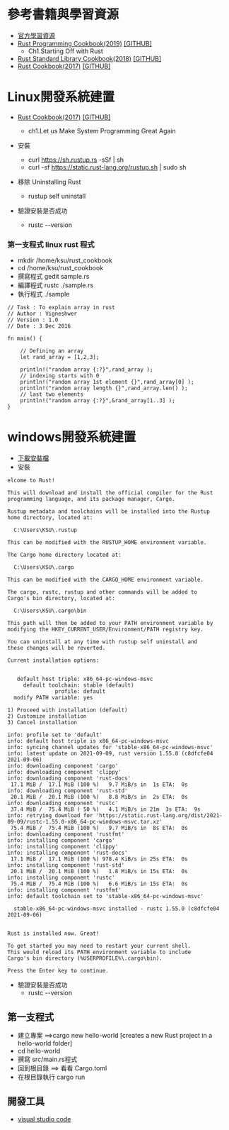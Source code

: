 # 參考書籍與學習資源
- [官方學習資源](https://www.rust-lang.org/learn)
- [Rust Programming Cookbook(2019)](https://www.packtpub.com/product/rust-programming-cookbook/9781789530667) [[GITHUB]](https://github.com/packtpublishing/rust-programming-cookbook)
  - Ch1.Starting Off with Rust 
- [Rust Standard Library Cookbook(2018)](https://www.packtpub.com/product/rust-standard-library-cookbook/9781788623926) [[GITHUB]](https://github.com/packtpublishing/rust-standard-library-cookbook)
- [Rust Cookbook(2017)](https://www.packtpub.com/product/rust-cookbook/9781785880254)  [[GITHUB]](https://github.com/PacktPublishing/Rust-Cookbook)


# Linux開發系統建置 
- [Rust Cookbook(2017)](https://www.packtpub.com/product/rust-cookbook/9781785880254)  [[GITHUB]](https://github.com/PacktPublishing/Rust-Cookbook)
  - ch1.Let us Make System Programming Great Again

- 安裝
  - curl https://sh.rustup.rs -sSf | sh
  - curl -sf https://static.rust-lang.org/rustup.sh | sudo sh
- 移除 Uninstalling Rust
  - rustup self uninstall
- 驗證安裝是否成功
  - rustc --version

### 第一支程式 linux rust 程式
- mkdir /home/ksu/rust_cookbook
- cd /home/ksu/rust_cookbook
- 撰寫程式 gedit sample.rs
- 編譯程式 rustc ./sample.rs
- 執行程式 ./sample
```
// Task : To explain array in rust
// Author : Vigneshwer
// Version : 1.0
// Date : 3 Dec 2016

fn main() {
	
	// Defining an array 
	let rand_array = [1,2,3];

	println!("random array {:?}",rand_array );
	// indexing starts with 0
	println!("random array 1st element {}",rand_array[0] );
	println!("random array length {}",rand_array.len() );
	// last two elements
	println!("random array {:?}",&rand_array[1..3] );
}
```
# windows開發系統建置 

- [下載安裝檔](https://rustup.rs/)
- 安裝
```
elcome to Rust!

This will download and install the official compiler for the Rust
programming language, and its package manager, Cargo.

Rustup metadata and toolchains will be installed into the Rustup
home directory, located at:

  C:\Users\KSU\.rustup

This can be modified with the RUSTUP_HOME environment variable.

The Cargo home directory located at:

  C:\Users\KSU\.cargo

This can be modified with the CARGO_HOME environment variable.

The cargo, rustc, rustup and other commands will be added to
Cargo's bin directory, located at:

  C:\Users\KSU\.cargo\bin

This path will then be added to your PATH environment variable by
modifying the HKEY_CURRENT_USER/Environment/PATH registry key.

You can uninstall at any time with rustup self uninstall and
these changes will be reverted.

Current installation options:


   default host triple: x86_64-pc-windows-msvc
     default toolchain: stable (default)
               profile: default
  modify PATH variable: yes

1) Proceed with installation (default)
2) Customize installation
3) Cancel installation
```
```
info: profile set to 'default'
info: default host triple is x86_64-pc-windows-msvc
info: syncing channel updates for 'stable-x86_64-pc-windows-msvc'
info: latest update on 2021-09-09, rust version 1.55.0 (c8dfcfe04 2021-09-06)
info: downloading component 'cargo'
info: downloading component 'clippy'
info: downloading component 'rust-docs'
 17.1 MiB /  17.1 MiB (100 %)   9.7 MiB/s in  1s ETA:  0s
info: downloading component 'rust-std'
 20.1 MiB /  20.1 MiB (100 %)   8.8 MiB/s in  2s ETA:  0s
info: downloading component 'rustc'
 37.4 MiB /  75.4 MiB ( 50 %)   4.1 MiB/s in 21m  3s ETA:  9s
info: retrying download for 'https://static.rust-lang.org/dist/2021-09-09/rustc-1.55.0-x86_64-pc-windows-msvc.tar.xz'
 75.4 MiB /  75.4 MiB (100 %)   9.7 MiB/s in  8s ETA:  0s
info: downloading component 'rustfmt'
info: installing component 'cargo'
info: installing component 'clippy'
info: installing component 'rust-docs'
 17.1 MiB /  17.1 MiB (100 %) 978.4 KiB/s in 25s ETA:  0s
info: installing component 'rust-std'
 20.1 MiB /  20.1 MiB (100 %)   1.8 MiB/s in 15s ETA:  0s
info: installing component 'rustc'
 75.4 MiB /  75.4 MiB (100 %)   6.6 MiB/s in 15s ETA:  0s
info: installing component 'rustfmt'
info: default toolchain set to 'stable-x86_64-pc-windows-msvc'

  stable-x86_64-pc-windows-msvc installed - rustc 1.55.0 (c8dfcfe04 2021-09-06)


Rust is installed now. Great!

To get started you may need to restart your current shell.
This would reload its PATH environment variable to include
Cargo's bin directory (%USERPROFILE%\.cargo\bin).

Press the Enter key to continue.
```
- 驗證安裝是否成功
  - rustc --version

## 第一支程式
- 建立專案 ==>cargo new hello-world [creates a new Rust project in a hello-world folder]
- cd hello-world
- 撰寫 src/main.rs程式
- 回到根目錄 ==> 看看 Cargo.toml
- 在根目錄執行 cargo run

## 開發工具 
- [visual studio code](https://code.visualstudio.com/)
